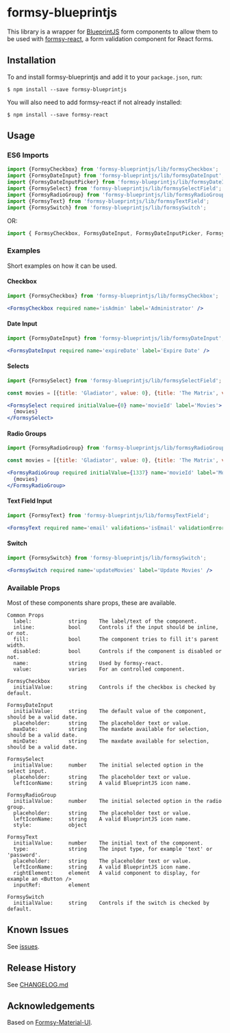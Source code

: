 # formsy-blueprintjs

This library is a wrapper for [BlueprintJS](http://blueprintjs.com/) form components to allow them to be used
with [formsy-react](https://github.com/christianalfoni/formsy-react), a form validation component for React forms.

## Installation

To and install formsy-blueprintjs and add it to your `package.json`, run:

```
$ npm install --save formsy-blueprintjs
```

You will also need to add formsy-react if not already installed:

```
$ npm install --save formsy-react
```

## Usage

### ES6 Imports

```js
import {FormsyCheckbox} from 'formsy-blueprintjs/lib/formsyCheckbox';
import {FormsyDateInput} from 'formsy-blueprintjs/lib/formsyDateInput';
import {FormsyDateInputPicker} from 'formsy-blueprintjs/lib/formsyDateInputPicker';
import {FormsySelect} from 'formsy-blueprintjs/lib/formsySelectField';
import {FormsyRadioGroup} from 'formsy-blueprintjs/lib/formsyRadioGroup';
import {FormsyText} from 'formsy-blueprintjs/lib/formsyTextField';
import {FormsySwitch} from 'formsy-blueprintjs/lib/formsySwitch';
```

OR:

```js
import { FormsyCheckbox, FormsyDateInput, FormsyDateInputPicker, FormsySelect, FormsyRadioGroup, FormsyText, FormsySwitch} from 'formsy-blueprintjs/lib';
```

### Examples
Short examples on how it can be used.

#### Checkbox
```jsx
import {FormsyCheckbox} from 'formsy-blueprintjs/lib/formsyCheckbox';

<FormsyCheckbox required name='isAdmin' label='Administrator' />
```

#### Date Input
```jsx
import {FormsyDateInput} from 'formsy-blueprintjs/lib/formsyDateInput';

<FormsyDateInput required name='expireDate' label='Expire Date' />
```

#### Selects
```jsx
import {FormsySelect} from 'formsy-blueprintjs/lib/formsySelectField';

const movies = [{title: 'Gladiator', value: 0}, {title: 'The Matrix', value: 1}];

<FormsySelect required initialValue={0} name='movieId' label='Movies'>
  {movies}
</FormsySelect>
```

#### Radio Groups
```jsx
import {FormsyRadioGroup} from 'formsy-blueprintjs/lib/formsyRadioGroup';

const movies = [{title: 'Gladiator', value: 0}, {title: 'The Matrix', value: 1}];

<FormsyRadioGroup required initialValue={1337} name='movieId' label='Movies'>
  {movies}
</FormsyRadioGroup>
```

#### Text Field Input
```jsx
import {FormsyText} from 'formsy-blueprintjs/lib/formsyTextField';

<FormsyText required name='email' validations='isEmail' validationError='This is not an email' placeholder='Example; test@test.com' label='Email' />
```

#### Switch
```jsx
import {FormsySwitch} from 'formsy-blueprintjs/lib/formsySwitch';

<FormsySwitch required name='updateMovies' label='Update Movies' />
```

### Available Props
Most of these components share props, these are available.

```
Common Props
  label:            string    The label/text of the component.
  inline:           bool      Controls if the input should be inline, or not.
  fill:             bool      The component tries to fill it's parent width.
  disabled:         bool      Controls if the component is disabled or not.
  name:             string    Used by formsy-react.
  value:            varies    For an controlled component.

FormsyCheckbox
  initialValue:     string    Controls if the checkbox is checked by default.

FormsyDateInput
  initialValue:     string    The default value of the component, should be a valid date.
  placeholder:      string    The placeholder text or value.
  maxDate:          string    The maxdate available for selection, should be a valid date.
  minDate:          string    The maxdate available for selection, should be a valid date.

FormsySelect
  initialValue:     number    The initial selected option in the select input.
  placeholder:      string    The placeholder text or value.
  leftIconName:     string    A valid BlueprintJS icon name.

FormsyRadioGroup
  initialValue:     number    The initial selected option in the radio group.
  placeholder:      string    The placeholder text or value.
  leftIconName:     string    A valid BlueprintJS icon name.
  style:            object

FormsyText
  initialValue:     number    The initial text of the component.
  type:             string    The input type, for example 'text' or 'password'.
  placeholder:      string    The placeholder text or value.
  leftIconName:     string    A valid BlueprintJS icon name.
  rightElement:     element   A valid component to display, for example an <Button />
  inputRef:         element 

FormsySwitch
  initialValue:     string    Controls if the switch is checked by default.

```

## Known Issues

See [issues](https://github.com/orecus/formsy-blueprintjs/issues).

## Release History

See [CHANGELOG.md](https://github.com/orecus/formsy-blueprintjs/blob/master/CHANGELOG.md)

## Acknowledgements

Based on [Formsy-Material-UI](https://github.com/mbrookes/formsy-material-ui).